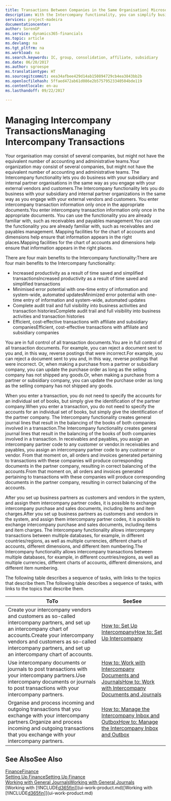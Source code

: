 ```yaml
---
title: Transactions Between Companies in the Same Organisation| Microsoft Docs
description: With the Intercompany functionality, you can simplify business processes and transactions between companies within the same organisation.
services: project-madeira
documentationcenter: 
author: SorenGP
ms.service: dynamics365-financials
ms.topic: article
ms.devlang: na
ms.tgt_pltfrm: na
ms.workload: na
ms.search.keywords: IC, group, consolidation, affiliate, subsidiary
ms.date: 06/20/2017
ms.author: sgroespe
ms.translationtype: HT
ms.sourcegitcommit: eea34afbee429d14ab150894729cb4ea3843bb2b
ms.openlocfilehash: 5ffaed472ab61d086e2b57579523340504bde119
ms.contentlocale: en-au
ms.lasthandoff: 09/22/2017

---
```

# <a name="managing-intercompany-transactions"></a><span data-ttu-id="a2326-103">Managing Intercompany Transactions</span><span class="sxs-lookup"><span data-stu-id="a2326-103">Managing Intercompany Transactions</span></span>
<span data-ttu-id="a2326-104">Your organisation may consist of several companies, but might not have the equivalent number of accounting and administrative teams.</span><span class="sxs-lookup"><span data-stu-id="a2326-104">Your organization may consist of several companies, but might not have the equivalent number of accounting and administrative teams.</span></span> <span data-ttu-id="a2326-105">The Intercompany functionality lets you do business with your subsidiary and internal partner organisations in the same way as you engage with your external vendors and customers.</span><span class="sxs-lookup"><span data-stu-id="a2326-105">The Intercompany functionality lets you do business with your subsidiary and internal partner organizations in the same way as you engage with your external vendors and customers.</span></span> <span data-ttu-id="a2326-106">You enter intercompany transaction information only once in the appropriate documents.</span><span class="sxs-lookup"><span data-stu-id="a2326-106">You enter intercompany transaction information only once in the appropriate documents.</span></span> <span data-ttu-id="a2326-107">You can use the functionality you are already familiar with, such as receivables and payables management.</span><span class="sxs-lookup"><span data-stu-id="a2326-107">You can use the functionality you are already familiar with, such as receivables and payables management.</span></span> <span data-ttu-id="a2326-108">Mapping facilities for the chart of accounts and dimensions help ensure that information appears in the right places.</span><span class="sxs-lookup"><span data-stu-id="a2326-108">Mapping facilities for the chart of accounts and dimensions help ensure that information appears in the right places.</span></span>  

<span data-ttu-id="a2326-109">There are four main benefits to the Intercompany functionality:</span><span class="sxs-lookup"><span data-stu-id="a2326-109">There are four main benefits to the Intercompany functionality:</span></span>  

- <span data-ttu-id="a2326-110">Increased productivity as a result of time saved and simplified transactions</span><span class="sxs-lookup"><span data-stu-id="a2326-110">Increased productivity as a result of time saved and simplified transactions</span></span>  
- <span data-ttu-id="a2326-111">Minimised error potential with one-time entry of information and system-wide, automated updates</span><span class="sxs-lookup"><span data-stu-id="a2326-111">Minimized error potential with one-time entry of information and system-wide, automated updates</span></span>  
- <span data-ttu-id="a2326-112">Complete audit trail and full visibility into business activities and transaction histories</span><span class="sxs-lookup"><span data-stu-id="a2326-112">Complete audit trail and full visibility into business activities and transaction histories</span></span>  
- <span data-ttu-id="a2326-113">Efficient, cost-effective transactions with affiliate and subsidiary companies</span><span class="sxs-lookup"><span data-stu-id="a2326-113">Efficient, cost-effective transactions with affiliate and subsidiary companies</span></span>  

<span data-ttu-id="a2326-114">You are in full control of all transaction documents.</span><span class="sxs-lookup"><span data-stu-id="a2326-114">You are in full control of all transaction documents.</span></span> <span data-ttu-id="a2326-115">For example, you can reject a document sent to you and, in this way, reverse postings that were incorrect.</span><span class="sxs-lookup"><span data-stu-id="a2326-115">For example, you can reject a document sent to you and, in this way, reverse postings that were incorrect.</span></span> <span data-ttu-id="a2326-116">Or, when making a purchase from a partner or subsidiary company, you can update the purchase order as long as the selling company has not shipped any goods.</span><span class="sxs-lookup"><span data-stu-id="a2326-116">Or, when making a purchase from a partner or subsidiary company, you can update the purchase order as long as the selling company has not shipped any goods.</span></span>  

<span data-ttu-id="a2326-117">When you enter a transaction, you do not need to specify the accounts for an individual set of books, but simply give the identification of the partner company.</span><span class="sxs-lookup"><span data-stu-id="a2326-117">When you enter a transaction, you do not need to specify the accounts for an individual set of books, but simply give the identification of the partner company.</span></span> <span data-ttu-id="a2326-118">The Intercompany functionality creates general journal lines that result in the balancing of the books of both companies involved in a transaction.</span><span class="sxs-lookup"><span data-stu-id="a2326-118">The Intercompany functionality creates general journal lines that result in the balancing of the books of both companies involved in a transaction.</span></span> <span data-ttu-id="a2326-119">In receivables and payables, you assign an intercompany partner code to any customer or vendor.</span><span class="sxs-lookup"><span data-stu-id="a2326-119">In receivables and payables, you assign an intercompany partner code to any customer or vendor.</span></span> <span data-ttu-id="a2326-120">From that moment on, all orders and invoices generated pertaining to transactions with these companies will produce corresponding documents in the partner company, resulting in correct balancing of the accounts.</span><span class="sxs-lookup"><span data-stu-id="a2326-120">From that moment on, all orders and invoices generated pertaining to transactions with these companies will produce corresponding documents in the partner company, resulting in correct balancing of the accounts.</span></span>  

 <span data-ttu-id="a2326-121">After you set up business partners as customers and vendors in the system, and assign them intercompany partner codes, it is possible to exchange intercompany purchase and sales documents, including items and item charges.</span><span class="sxs-lookup"><span data-stu-id="a2326-121">After you set up business partners as customers and vendors in the system, and assign them intercompany partner codes, it is possible to exchange intercompany purchase and sales documents, including items and item charges.</span></span> <span data-ttu-id="a2326-122">The Intercompany functionality allows intercompany transactions between multiple databases, for example, in different countries/regions, as well as multiple currencies, different charts of accounts, different dimensions, and different item numbering.</span><span class="sxs-lookup"><span data-stu-id="a2326-122">The Intercompany functionality allows intercompany transactions between multiple databases, for example, in different countries/regions, as well as multiple currencies, different charts of accounts, different dimensions, and different item numbering.</span></span>  

<span data-ttu-id="a2326-123">The following table describes a sequence of tasks, with links to the topics that describe them.</span><span class="sxs-lookup"><span data-stu-id="a2326-123">The following table describes a sequence of tasks, with links to the topics that describe them.</span></span>

 |<span data-ttu-id="a2326-124">To</span><span class="sxs-lookup"><span data-stu-id="a2326-124">To</span></span> |<span data-ttu-id="a2326-125">See</span><span class="sxs-lookup"><span data-stu-id="a2326-125">See</span></span>|
 |---|---|
 |<span data-ttu-id="a2326-126">Create your intercompany vendors and customers as so-called intercompany partners, and set up an intercompany chart of accounts.</span><span class="sxs-lookup"><span data-stu-id="a2326-126">Create your intercompany vendors and customers as so-called intercompany partners, and set up an intercompany chart of accounts.</span></span>|[<span data-ttu-id="a2326-127">How to: Set Up Intercompany</span><span class="sxs-lookup"><span data-stu-id="a2326-127">How to: Set Up Intercompany</span></span>](intercompany-how-setup.md)|
 |<span data-ttu-id="a2326-128">Use intercompany documents or journals to post transactions with your intercompany partners.</span><span class="sxs-lookup"><span data-stu-id="a2326-128">Use intercompany documents or journals to post transactions with your intercompany partners.</span></span>|[<span data-ttu-id="a2326-129">How to: Work with Intercompany Documents and Journals</span><span class="sxs-lookup"><span data-stu-id="a2326-129">How to: Work with Intercompany Documents and Journals</span></span>](intercompany-how-work-documents-journals.md)|
 |<span data-ttu-id="a2326-130">Organise and process incoming and outgoing transactions that you exchange with your intercompany partners.</span><span class="sxs-lookup"><span data-stu-id="a2326-130">Organize and process incoming and outgoing transactions that you exchange with your intercompany partners.</span></span>|[<span data-ttu-id="a2326-131">How to: Manage the Intercompany Inbox and Outbox</span><span class="sxs-lookup"><span data-stu-id="a2326-131">How to: Manage the Intercompany Inbox and Outbox</span></span>](intercompany-how-manage-intercompany-inbox.md)|

## <a name="see-also"></a><span data-ttu-id="a2326-132">See Also</span><span class="sxs-lookup"><span data-stu-id="a2326-132">See Also</span></span>
[<span data-ttu-id="a2326-133">Finance</span><span class="sxs-lookup"><span data-stu-id="a2326-133">Finance</span></span>](finance.md)  
[<span data-ttu-id="a2326-134">Setting Up Finance</span><span class="sxs-lookup"><span data-stu-id="a2326-134">Setting Up Finance</span></span>](finance-setup-finance.md)  
[<span data-ttu-id="a2326-135">Working with General Journals</span><span class="sxs-lookup"><span data-stu-id="a2326-135">Working with General Journals</span></span>](ui-work-general-journals.md)  
<span data-ttu-id="a2326-136">[Working with [!INCLUDE[d365fin](includes/d365fin_md.md)]](ui-work-product.md)</span><span class="sxs-lookup"><span data-stu-id="a2326-136">[Working with [!INCLUDE[d365fin](includes/d365fin_md.md)]](ui-work-product.md)</span></span>

